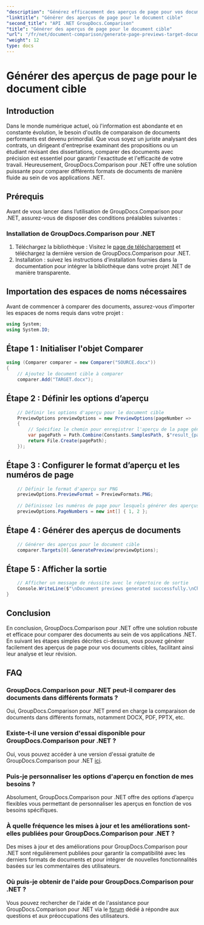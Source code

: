 ```yaml
---
"description": "Générez efficacement des aperçus de page pour vos documents cibles grâce à GroupDocs.Comparison pour .NET. Suivez notre guide étape par étape pour une comparaison fluide des documents."
"linktitle": "Générer des aperçus de page pour le document cible"
"second_title": "API .NET GroupDocs.Comparison"
"title": "Générer des aperçus de page pour le document cible"
"url": "/fr/net/document-comparison/generate-page-previews-target-document/"
"weight": 12
type: docs
---
```

# Générer des aperçus de page pour le document cible

## Introduction
Dans le monde numérique actuel, où l'information est abondante et en constante évolution, le besoin d'outils de comparaison de documents performants est devenu primordial. Que vous soyez un juriste analysant des contrats, un dirigeant d'entreprise examinant des propositions ou un étudiant révisant des dissertations, comparer des documents avec précision est essentiel pour garantir l'exactitude et l'efficacité de votre travail. Heureusement, GroupDocs.Comparison pour .NET offre une solution puissante pour comparer différents formats de documents de manière fluide au sein de vos applications .NET.
## Prérequis
Avant de vous lancer dans l’utilisation de GroupDocs.Comparison pour .NET, assurez-vous de disposer des conditions préalables suivantes :
### Installation de GroupDocs.Comparison pour .NET
1. Téléchargez la bibliothèque : Visitez le [page de téléchargement](https://releases.groupdocs.com/comparison/net/) et téléchargez la dernière version de GroupDocs.Comparison pour .NET.
2. Installation : suivez les instructions d’installation fournies dans la documentation pour intégrer la bibliothèque dans votre projet .NET de manière transparente.

## Importation des espaces de noms nécessaires
Avant de commencer à comparer des documents, assurez-vous d’importer les espaces de noms requis dans votre projet :
```csharp
using System;
using System.IO;

```
## Étape 1 : Initialiser l'objet Comparer
```csharp
using (Comparer comparer = new Comparer("SOURCE.docx"))
{
    // Ajoutez le document cible à comparer
    comparer.Add("TARGET.docx");
```
## Étape 2 : Définir les options d’aperçu
```csharp
    // Définir les options d'aperçu pour le document cible
    PreviewOptions previewOptions = new PreviewOptions(pageNumber =>
    {
        // Spécifiez le chemin pour enregistrer l'aperçu de la page générée
        var pagePath = Path.Combine(Constants.SamplesPath, $"result_{pageNumber}.png");
        return File.Create(pagePath);
    });
```
## Étape 3 : Configurer le format d’aperçu et les numéros de page
```csharp
    // Définir le format d'aperçu sur PNG
    previewOptions.PreviewFormat = PreviewFormats.PNG;
    
    // Définissez les numéros de page pour lesquels générer des aperçus
    previewOptions.PageNumbers = new int[] { 1, 2 };
```
## Étape 4 : Générer des aperçus de documents
```csharp
    // Générer des aperçus pour le document cible
    comparer.Targets[0].GeneratePreview(previewOptions);
```
## Étape 5 : Afficher la sortie
```csharp
    // Afficher un message de réussite avec le répertoire de sortie
    Console.WriteLine($"\nDocument previews generated successfully.\nCheck output in {Directory.GetCurrentDirectory()}.");
}
```

## Conclusion
En conclusion, GroupDocs.Comparison pour .NET offre une solution robuste et efficace pour comparer des documents au sein de vos applications .NET. En suivant les étapes simples décrites ci-dessus, vous pouvez générer facilement des aperçus de page pour vos documents cibles, facilitant ainsi leur analyse et leur révision.
## FAQ
### GroupDocs.Comparison pour .NET peut-il comparer des documents dans différents formats ?
Oui, GroupDocs.Comparison pour .NET prend en charge la comparaison de documents dans différents formats, notamment DOCX, PDF, PPTX, etc.
### Existe-t-il une version d'essai disponible pour GroupDocs.Comparison pour .NET ?
Oui, vous pouvez accéder à une version d'essai gratuite de GroupDocs.Comparison pour .NET [ici](https://releases.groupdocs.com/).
### Puis-je personnaliser les options d'aperçu en fonction de mes besoins ?
Absolument, GroupDocs.Comparison pour .NET offre des options d’aperçu flexibles vous permettant de personnaliser les aperçus en fonction de vos besoins spécifiques.
### À quelle fréquence les mises à jour et les améliorations sont-elles publiées pour GroupDocs.Comparison pour .NET ?
Des mises à jour et des améliorations pour GroupDocs.Comparison pour .NET sont régulièrement publiées pour garantir la compatibilité avec les derniers formats de documents et pour intégrer de nouvelles fonctionnalités basées sur les commentaires des utilisateurs.
### Où puis-je obtenir de l'aide pour GroupDocs.Comparison pour .NET ?
Vous pouvez rechercher de l'aide et de l'assistance pour GroupDocs.Comparison pour .NET via le [forum](https://forum.groupdocs.com/c/comparison/12) dédié à répondre aux questions et aux préoccupations des utilisateurs.